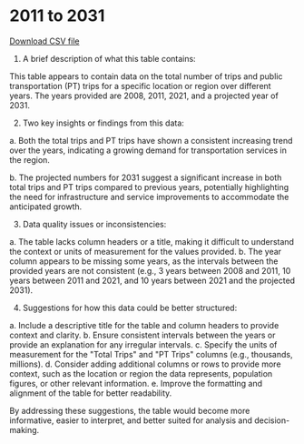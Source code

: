#  2011 to 2031
[Download CSV file](Estimated%20increase%20in%20Total%20trips%20to%20Public%20Transport%20trips.csv)

1. A brief description of what this table contains:

This table appears to contain data on the total number of trips and public transportation (PT) trips for a specific location or region over different years. The years provided are 2008, 2011, 2021, and a projected year of 2031.

2. Two key insights or findings from this data:

a. Both the total trips and PT trips have shown a consistent increasing trend over the years, indicating a growing demand for transportation services in the region.

b. The projected numbers for 2031 suggest a significant increase in both total trips and PT trips compared to previous years, potentially highlighting the need for infrastructure and service improvements to accommodate the anticipated growth.

3. Data quality issues or inconsistencies:

a. The table lacks column headers or a title, making it difficult to understand the context or units of measurement for the values provided.
b. The year column appears to be missing some years, as the intervals between the provided years are not consistent (e.g., 3 years between 2008 and 2011, 10 years between 2011 and 2021, and 10 years between 2021 and the projected 2031).

4. Suggestions for how this data could be better structured:

a. Include a descriptive title for the table and column headers to provide context and clarity.
b. Ensure consistent intervals between the years or provide an explanation for any irregular intervals.
c. Specify the units of measurement for the "Total Trips" and "PT Trips" columns (e.g., thousands, millions).
d. Consider adding additional columns or rows to provide more context, such as the location or region the data represents, population figures, or other relevant information.
e. Improve the formatting and alignment of the table for better readability.

By addressing these suggestions, the table would become more informative, easier to interpret, and better suited for analysis and decision-making.